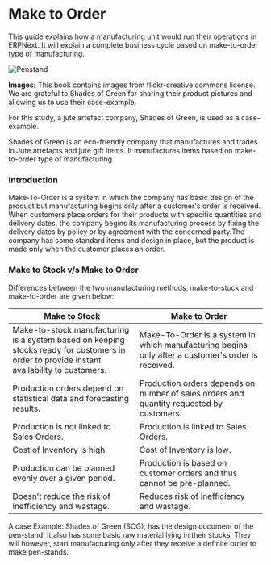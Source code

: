 # Make to Order

This guide explains how a manufacturing unit would run their operations in ERPNext. It will explain a complete business cycle based on make-to-order type of manufacturing.

![Penstand](/assets/frappe_io/images/erpnext/pen-stand.jpg)


__Images:__ This book contains images from flickr-creative commons license. We are grateful to Shades of Green for sharing their product pictures and allowing us to use their case-example.

For this study, a jute artefact company, Shades of Green, is used as a case-example.

Shades of Green is an eco-friendly company that manufactures and trades in Jute artefacts and jute gift items. It manufactures items based on make-to-order type of manufacturing.

### Introduction

Make-To-Order  is a  system in which the company has basic design of the product but manufacturing begins only after a customer's order is received. When customers place orders for their products with specific quantities and delivery dates, the company begins its manufacturing process by fixing the delivery dates by policy or by agreement with the concerned party.The company has some standard items and design in place, but the product is made only when the customer places an order.

### Make to Stock v/s Make to Order

Differences between the two manufacturing methods, make-to-stock and make-to-order are given below:

<table class="table table-bordered">
	<thead>
		<tr>
		<th width=50%>Make to Stock</th>
		<th width=50%>Make to Order</th>
	</tr>
	</thead>
	<tbody>
		<tr>
			<td>Make-to-stock manufacturing is a system based on keeping stocks ready for customers in order to provide instant availability to customers.</td>
			<td>Make-To-Order  is a system in which manufacturing begins only after a customer's order is received.</td>
		</tr>
		<tr>
			<td>Production orders depend on statistical data and forecasting results.</td>
			<td>Production orders depends on number of sales orders and quantity requested by customers.</td>
		</tr>
		<tr>
			<td>Production is not linked to Sales Orders.</td>
			<td>Production is linked to Sales Orders.</td>
		</tr>
		<tr>
			<td>Cost of Inventory is high.</td>
			<td>Cost of Inventory is low.</td>
		</tr>
		<tr>
			<td>Production can be planned evenly over a given period.</td>
			<td>Production is based on customer orders and thus cannot be pre-planned.</td>
		</tr>
		<tr>
			<td>Doesn’t reduce the risk of inefficiency and wastage.</td>
			<td>Reduces risk of inefficiency and wastage.</td>
		</tr>
		</tbody>
</table>


A case Example: Shades of Green (SOG), has the design document of the pen-stand. It also has some basic raw material lying in their stocks. They will however, start manufacturing only after they receive a definite order to make pen-stands.
